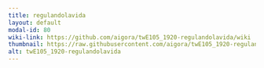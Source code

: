 ```yaml
---
title: regulandolavida
layout: default
modal-id: 80
wiki-link: https://github.com/aigora/twE105_1920-regulandolavida/wiki
thumbnail: https://raw.githubusercontent.com/aigora/twE105_1920-regulandolavida/master/logo.png
alt: twE105_1920-regulandolavida
---
```

